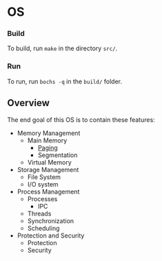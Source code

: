# OS

### Build

To build, run `make` in the directory `src/`.

### Run

To run, run `bochs -q` in the `build/` folder.

## Overview

The end goal of this OS is to contain these features:
+ Memory Management
  + Main Memory
  	+ [Paging](./docs/paging.md)
  	+ Segmentation
  + Virtual Memory
+ Storage Management
    + File System
    + I/O system 
+ Process Management
   + Processes
      + IPC
   + Threads
   + Synchronization
   + Scheduling
+ Protection and Security
   + Protection
   + Security
